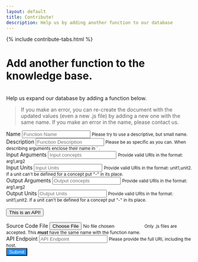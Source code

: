 ```yaml
---
layout: default
title: Contribute!
description: Help us by adding another function to our database
---
```


{% include contribute-tabs.html %}

# Add another function to the knowledge base.

<br>
Help us expand our database by adding a function below.

> If you make an error, you can re-create the document with the updated values (even a new .js file) by adding a new one with the same name. If you make an error in the name, please contact us.

<script src="style/popper.min.js"></script>
<link rel="stylesheet" href="style/bootstrap-ns.min.css" >
<script src="style/jquery.min.js"></script>
<script src="style/bootstrap.min.js"></script>
<link href="style/fileinput.min.css" media="all" rel="stylesheet" type="text/css" >
<script src="style/fileinput.min.js"></script>
<script src="style/theme.js"></script>
<script src="style/sweetalert.min.js"></script>

<div class="twbs">
<form id="submit_form">
  <div class="form-group">
    <label for="func_name">Name</label>
    <input type="text" class="form-control" id="func_name" name="name" aria-describedby="func_name_help" placeholder="Function Name" required>
    <small id="func_name_help" class="form-text text-muted">Please try to use a descriptive, but small name.</small>
  </div>
  <div class="form-group">
    <label for="func_desc">Description</label>
    <input type="text" class="form-control" id="func_desc" name="desc" aria-describedby="func_desc_help" placeholder="Function Description" required>
    <small id="func_desc_help" class="form-text text-muted">Please be as specific as you can. When describing arguments enclose their name in ` .</small>
  </div>
  <div class="form-row">
   <div class="form-group col-md-6" style="padding-left: 0;">
    <label for="func_args">Input Arguments</label>
    <input type="text" class="form-control" id="func_args" name="argsNames" aria-describedby="func_args_help" placeholder="Input concepts">
    <small id="func_args_help" class="form-text text-muted">Provide valid URIs in the format: arg1,arg2</small>
  </div>
    <div class="form-group col-md-6" style="padding-right: 0;">
    <label for="func_in_units">Input Units</label>
    <input type="text" class="form-control" id="func_in_units" name="argsUnits" aria-describedby="func_in_units_help" placeholder="Input Units">
    <small id="func_in_units_help" class="form-text text-muted">Provide valid URIs in the format: unit1,unit2. If a unit can't be defined for a concept put "-" in its place.</small>
  </div>
  </div>
  <div class="form-row">
  <div class="form-group col-md-6" style="padding-left: 0;">
    <label for="func_returns">Output Arguments</label>
    <input type="text" class="form-control" id="func_returns" name="returnsNames" aria-describedby="func_returns_help" placeholder="Output concepts" required>
    <small id="func_returns_help" class="form-text text-muted">Provide valid URIs in the format: arg1,arg2</small>
  </div>
    <div class="form-group col-md-6" style="padding-right: 0;">
    <label for="func_out_units">Output Units</label>
    <input type="text" class="form-control" id="func_out_units" name="returnsUnits" aria-describedby="func_out_units_help" placeholder="Output Units" required>
    <small id="func_out_units_help" class="form-text text-muted">Provide valid URIs in the format: unit1,unit2. If a unit can't be defined for a concept put "-" in its place.</small>
  </div>
  </div>
  <input type="button" class="btn btn-info" id="isAPI" style="margin: 1rem 0;" data-toggle="button" aria-pressed="false" autocomplete="off" value='This is an API!'>
  <div class="form-group" id="source-file">
    <label for="func_code">Source Code File</label>
    <input id="func_code" name="func_code" aria-describedby="func_code" placeholder="Function .js file" type="file" class="file" data-hidden-thumbnail-content= "false" data-show-preview="false" data-show-remove="false" data-show-cancel="false" data-allowed-file-extensions='["js"]' data-show-upload="false" required>
    <small id="func_code" class="form-text text-muted">Only .js files are accepted. This <strong><em>must</em></strong> have the same name with the function name.</small>
  </div>
  <div class="form-group" id="api_link">
    <label for="func_name">API Endpoint</label>
    <input type="text" class="form-control" id="api_link" name="api_link" aria-describedby="api_link_help" placeholder="API Endpoint" required>
    <small id="api_link_help" class="form-text text-muted">Please provide the full URI, including the host.</small>
  </div>
  <div id="spaceDiv"></div>
  <button type="submit" class="btn" style="background-color: #1E8EF3; color: #fff" id="submit_button">Submit</button>
</form>
</div>

<script>
var source_file, api_link;
$('#api_link').hide();
api_link = $('#api_link').detach();
$('#isAPI').on("click", function(event) {
  if (!$('#isAPI').hasClass('active')) {
    $('#source-file').hide('slow', function () {
      source_file = $('#source-file').detach();
      api_link.insertAfter('#spaceDiv');
      $('#api_link').show('slow');
    });
  } else {
    $('#api_link').hide('slow', function () {
      api_link = $('#api_link').detach();
      source_file.insertAfter('#spaceDiv');
      $('#source-file').show('slow');
    });
  }
});
$('#submit_form').submit(function(event) {
  event.preventDefault();
  var dataToSend = new FormData(this);
  dataToSend.append('isApi', $('#isAPI').hasClass('active'));
  $.ajax( {
    url: 'https://call-by-meaning.onrender.com/new/function/',
    type: 'POST',
    data: dataToSend,
    timeout: 15000,
    processData: false,
    contentType: false,
    success: function(data) {
      $('#submit_form')[0].reset();
      swal({
        title: "Thank you! 😊",
        text: data,
        icon: "success",
      });
    },
    error: function() {
      swal({
        title: "Something went wrong! 😕",
        text: "Try again in a few minutes.",
        icon: "error",
      });
    }
  });
});
</script>
